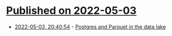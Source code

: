 # [Published on 2022-05-03](index.md)

* [2022-05-03, 20:40:54](https://news.ycombinator.com/item?id=31253301) - [Postgres and Parquet in the data lake](https://www.crunchydata.com/blog/parquet-and-postgres-in-the-data-lake)
